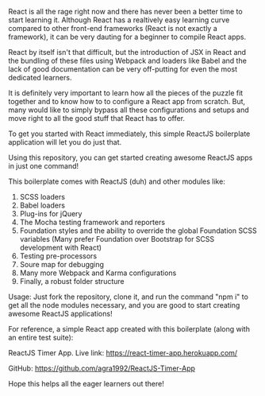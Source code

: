 React is all the rage right now and there has never been a better time to start learning it. Although React has a realtively easy learning curve compared to other front-end frameworks (React is not exactly a framework), it can be very dauting for a beginner to compile React apps.

React by itself isn't that difficult, but the introduction of JSX in React and the bundling of these files using Webpack and loaders like Babel and the lack of good documentation can be very off-putting for even the most dedicated learners.

It is definitely very important to learn how all the pieces of the puzzle fit together and to know how to to configure a React app from scratch. But, many would like to simply bypass all these configurations and setups and move right to all the good stuff that React has to offer.

To get you started with React immediately, this simple ReactJS boilerplate application will let you do just that.

Using this repository, you can get started creating awesome ReactJS apps in just one command!

This boilerplate comes with ReactJS (duh) and other modules like:
1) SCSS loaders
2) Babel loaders
3) Plug-ins for jQuery
4) The Mocha testing framework and reporters
5) Foundation styles and the ability to override the global Foundation SCSS variables (Many prefer Foundation over Bootstrap for SCSS development with React)
6) Testing pre-processors
7) Soure map for debugging
8) Many more Webpack and Karma configurations
9) Finally, a robust folder structure

Usage:
Just fork the repository, clone it, and run the command "npm i" to get all the node modules necessary, and you are good to start creating awesome ReactJS applications!

For reference, a simple React app created with this boilerplate (along with an entire test suite):

ReactJS Timer App.
Live link: https://react-timer-app.herokuapp.com/

GitHub:
https://github.com/agra1992/ReactJS-Timer-App

Hope this helps all the eager learners out there!